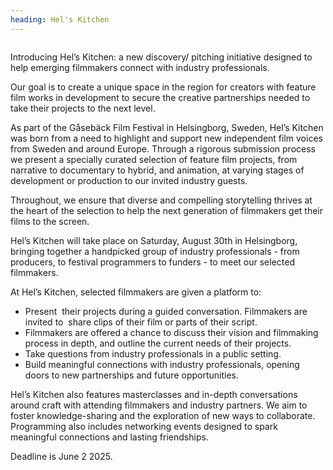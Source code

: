 ```yaml
---
heading: Hel's Kitchen
---
```

![]()

Introducing Hel’s Kitchen: a new discovery/ pitching initiative designed to help emerging filmmakers connect with industry professionals. 

Our goal is to create a unique space in the region for creators with feature film works in development to secure the creative partnerships needed to take their projects to the next level. 

As part of the Gåsebäck Film Festival in Helsingborg, Sweden, Hel’s Kitchen was born from a need to highlight and support new independent film voices from Sweden and around Europe. Through a rigorous submission process we present a specially curated selection of feature film projects, from narrative to documentary to hybrid, and animation, at varying stages of development or production to our invited industry guests.  

Throughout, we ensure that diverse and compelling storytelling thrives at the heart of the selection to help the next generation of filmmakers get their films to the screen.

Hel’s Kitchen will take place on Saturday, August 30th in Helsingborg, bringing together a handpicked group of industry professionals - from producers, to festival programmers to funders - to meet our selected filmmakers. 

At Hel’s Kitchen, selected filmmakers are given a platform to:

* Present  their projects during a guided conversation. Filmmakers are invited to  share clips of their film or parts of their script.
* Filmmakers are offered a chance to discuss their vision and filmmaking process in depth, and outline the current needs of their projects. 
* Take questions from industry professionals in a public setting.
* Build meaningful connections with industry professionals, opening doors to new partnerships and future opportunities.

Hel’s Kitchen also features masterclasses and in-depth conversations around craft with attending filmmakers and industry partners. We aim to foster knowledge-sharing and the exploration of new ways to collaborate. Programming also includes networking events designed to spark meaningful connections and lasting friendships.

D﻿eadline is June 2 2025.